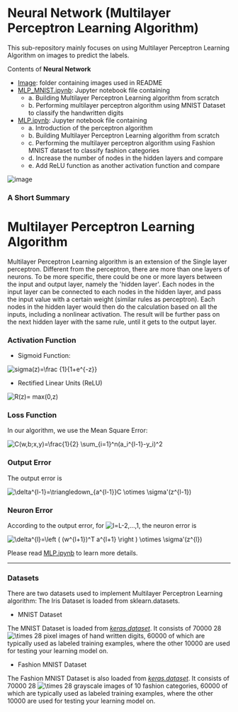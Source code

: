 # Neural Network (Multilayer Perceptron Learning Algorithm)

This sub-repository mainly focuses on using Multilayer Perceptron Learning Algorithm on images to predict the labels.

Contents of **Neural Network**

* [Image](https://github.com/cissyyang1014/DataScience_and_MachineLearning/tree/main/SupervisedLearning/Neural%20Network/Image): folder containing images used in README
* [MLP_MNIST.ipynb](https://github.com/cissyyang1014/DataScience_and_MachineLearning/blob/main/SupervisedLearning/Neural%20Network/MLP_MNIST.ipynb): Jupyter notebook file containing
  * a. Building Multilayer Perceptron Learning algorithm from scratch
  * b. Performing multilayer perceptron algorithm using MNIST Dataset to classify the handwritten digits
* [MLP.ipynb](https://github.com/cissyyang1014/DataScience_and_MachineLearning/blob/main/SupervisedLearning/Neural%20Network/MLP.ipynb): Jupyter notebook file containing
  * a. Introduction of the perceptron algorithm
  * b. Building Multilayer Perceptron Learning algorithm from scratch
  * c. Performing the multilayer perceptron algorithm using Fashion MNIST dataset to classify fashion categories
  * d. Increase the number of nodes in the hidden layers and compare
  * e. Add ReLU function as another activation function and compare

![image](https://github.com/cissyyang1014/DataScience_and_MachineLearning/blob/main/SupervisedLearning/Neural%20Network/Image/MLP_2.png)

### A Short Summary

# Multilayer Perceptron Learning Algorithm

Multilayer Perceptron Learning algorithm is an extension of the Single layer perceptron. Different from the perceptron, there are more than one layers of neurons. To be more specific, there could be one or more layers between the input and output layer, namely the 'hidden layer'. Each nodes in the input layer can be connected to each nodes in the hidden layer, and pass the input value with a certain weight (similar rules as perceptron). Each nodes in the hidden layer would then do the calculation based on all the inputs, including a nonlinear activation. The result will be further pass on the next hidden layer with the same rule, until it gets to the output layer.

### Activation Function

* Sigmoid Function:

<img src="https://latex.codecogs.com/svg.image?sigma(z)=\frac&space;{1}{1&plus;e^{-z}}" title="sigma(z)=\frac {1}{1+e^{-z}}" />

* Rectified Linear Units (ReLU)

<img src="https://latex.codecogs.com/svg.image?R(z)=&space;max(0,z)" title="R(z)= max(0,z)" />

### Loss Function

In our algorithm, we use the Mean Square Error:

<img src="https://latex.codecogs.com/svg.image?C(w,b;x,y)=\frac{1}{2}&space;\sum_{i=1}^n(a_i^{l-1}-y_i)^2" title="C(w,b;x,y)=\frac{1}{2} \sum_{i=1}^n(a_i^{l-1}-y_i)^2" />

### Output Error

The output error is

<img src="https://latex.codecogs.com/svg.image?\delta^{l-1}=\triangledown_{a^{l-1}}C&space;\otimes&space;\sigma'(z^{l-1})" title="\delta^{l-1}=\triangledown_{a^{l-1}}C \otimes \sigma'(z^{l-1})" />

### Neuron Error

According to the output error, for <img src="https://latex.codecogs.com/svg.image?l=L-2,...,1" title="l=L-2,...,1" />, the neuron error is

<img src="https://latex.codecogs.com/svg.image?\delta^{l}=\left&space;(&space;(w^{l&plus;1})^T&space;a^{l&plus;1}&space;\right&space;)&space;\otimes&space;\sigma'(z^{l})" title="\delta^{l}=\left ( (w^{l+1})^T a^{l+1} \right ) \otimes \sigma'(z^{l})" />

Please read [MLP.ipynb](https://github.com/cissyyang1014/DataScience_and_MachineLearning/blob/main/SupervisedLearning/Neural%20Network/MLP.ipynb) to learn more details.

---

### Datasets

There are two datasets used to implement Multilayer Perceptron Learning algorithm: The Iris Dataset is loaded from sklearn.datasets.

* MNIST Dataset

The MNIST Dataset is loaded from [*keras.dataset*](https://keras.io/api/datasets/). It consists of 70000 28 <img src="https://latex.codecogs.com/svg.image?\times" title="\times" /> 28 pixel images of hand written digits, 60000 of which are typically used as labeled training examples, where the other 10000 are used for testing your learning model on. 

* Fashion MNIST Dataset

The Fashion MNIST Dataset is also loaded from [*keras.dataset*](https://keras.io/api/datasets/). It consists of 70000 28 <img src="https://latex.codecogs.com/svg.image?\times" title="\times" /> 28 grayscale images of 10 fashion categories, 60000 of which are typically used as labeled training examples, where the other 10000 are used for testing your learning model on. 
